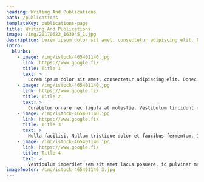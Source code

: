 ```yaml
---
heading: Writing And Publications
path: /publications
templateKey: publications-page
title: Writing And Publications
image: /img/20170622_163045_1.jpg
description: Lorem ipsum dolor sit amet, consectetur adipiscing elit. Etiam purus libero, viverra et odio quis, pharetra viverra leo. Suspendisse eget tincidunt risus, quis vestibulum nulla. Nullam fermentum mi quis dui scelerisque egestas. Maecenas a massa ipsum. Nam pellentesque purus non nisi tristique, quis auctor elit tristique. Integer eu finibus odio. Aliquam quam libero, blandit id tristique in, placerat sit amet purus. In vel dapibus nulla. Quisque laoreet velit ante, sit amet porta nisl aliquam ut. Fusce vestibulum gravida mi vitae lobortis. Fusce vitae volutpat lacus.
intro:
  blurbs:
    - image: /img/istock-465401140.jpg
      link: https://www.google.fi/
      title: Title 1
      text: >
        Lorem ipsum dolor sit amet, consectetur adipiscing elit. Donec in tellus sit amet mi iaculis fringilla. Sed porttitor ornare velit, in ultrices velit posuere aliquam. Sed vitae leo vel nibh ullamcorper dictum ut et augue. Fusce interdum lorem sed finibus lacinia. Ut eget quam elementum leo gravida convallis. Duis tellus metus, varius quis lacus et, tempor feugiat ligula.
    - image: /img/istock-465401140.jpg
      link: https://www.google.fi/
      title: Title 2
      text: >
        Curabitur ornare nec ligula at molestie. Vestibulum tincidunt neque eros, non ultrices risus aliquet nec. Pellentesque mollis nulla nunc, id commodo dolor mattis id. Proin euismod volutpat ligula. Duis suscipit gravida ex, quis suscipit ipsum dignissim sed. Maecenas eu iaculis nibh, varius egestas mi. Sed eget ipsum at mauris congue rhoncus. Nulla justo quam, tincidunt ac condimentum quis, posuere vel lacus. Proin ac quam viverra, finibus nunc sed, hendrerit nibh. Integer a lorem vitae magna pharetra ultricies quis non odio.
    - image: /img/istock-465401140.jpg
      link: https://www.google.fi/
      title: Title 3
      text: >
        Nulla facilisi. Nullam tristique dolor et faucibus fermentum. In tempor enim non iaculis bibendum. Nullam erat tortor, dictum ac facilisis at, pharetra quis sem. Quisque bibendum metus non efficitur blandit. Sed purus lectus, suscipit vel nibh sit amet, sollicitudin imperdiet nunc. In viverra scelerisque mi, vitae pharetra eros suscipit vitae. Suspendisse a lectus id lorem feugiat aliquet sit amet pharetra nunc. Suspendisse potenti. In laoreet augue enim, vel imperdiet metus rhoncus non. Etiam feugiat nibh at metus tincidunt, in blandit nisl malesuada. Sed luctus lorem sed hendrerit hendrerit. Etiam fringilla hendrerit augue, non tempus metus fringilla in. Maecenas ornare sapien at quam viverra dapibus. Suspendisse potenti.
    - image: /img/istock-465401140.jpg
      link: https://www.google.fi/
      title: Title 4
      text: >
        Vestibulum imperdiet sem sit amet lacus posuere, id pulvinar massa mattis. Fusce sit amet diam dolor. Fusce in elementum augue. Sed at eros at enim maximus posuere. Cras aliquet bibendum purus, nec vestibulum nibh suscipit in. Duis eu aliquam arcu. Proin lorem sapien, interdum sed eros eu, porttitor pharetra est.
imagefooter: /img/istock-465401140_3.jpg
---
```

